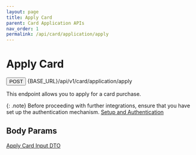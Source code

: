 ```yaml
---
layout: page
title: Apply Card
parent: Card Application APIs
nav_order: 1
permalink: /api/card/application/apply
---
```


# Apply Card

<button type="button" name="button" class="btn btn-purple fs-1">POST</button>
{BASE_URL}/api/v1/card/application/apply

This endpoint allows you to apply for a card purchase.

{: .note}
Before proceeding with further integrations, ensure that you have set up the authentication mechanism. [Setup and Authentication](/trydoc.github.io/setup)

## Body Params

[Apply Card Input DTO](/trydoc.github.io/types/applyCard)
